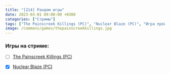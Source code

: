 ```yaml
---
title: "[214] Рандом игры"
date: 2023-03-01 09:00:00 +0300
categories: ["Стримы"]
tags: ["The Painscreek Killings (PC)", "Nuclear Blaze (PC)", "Игра пройдена"]
image: /commons/games/thepainscreekkillings.jpg
---
```


### Игры на стриме:
+ [ ] [The Painscreek Killings (PC)](/tags/the-painscreek-killings-pc)
+ [x] [Nuclear Blaze (PC)](/tags/nuclear-blaze-pc)
 